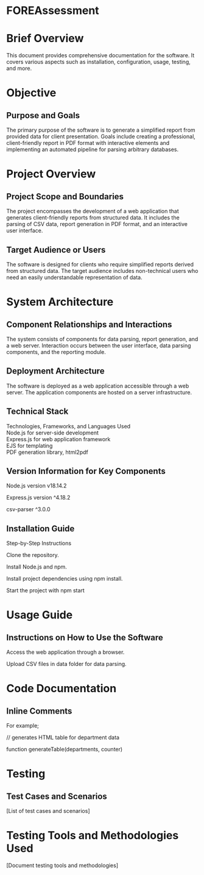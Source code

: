 # FOREAssessment

# Brief Overview

This document provides comprehensive documentation for the software. It covers various aspects such as installation, configuration, usage, testing, and more.

# Objective

## Purpose and Goals

The primary purpose of the software is to generate a simplified report from provided data for client presentation. Goals include creating a professional, client-friendly report in PDF format with interactive elements and implementing an automated pipeline for parsing arbitrary databases.

# Project Overview

## Project Scope and Boundaries

The project encompasses the development of a web application that generates client-friendly reports from structured data. It includes the parsing of CSV data, report generation in PDF format, and an interactive user interface.

## Target Audience or Users

The software is designed for clients who require simplified reports derived from structured data. The target audience includes non-technical users who need an easily understandable representation of data.

# System Architecture

## Component Relationships and Interactions

The system consists of components for data parsing, report generation, and a web server. Interaction occurs between the user interface, data parsing components, and the reporting module.

## Deployment Architecture

The software is deployed as a web application accessible through a web server. The application components are hosted on a server infrastructure.

## Technical Stack

Technologies, Frameworks, and Languages Used <br>
Node.js for server-side development <br>
Express.js for web application framework <br>
EJS for templating <br>
PDF generation library, html2pdf <br>

## Version Information for Key Components

Node.js version v18.14.2

Express.js version ^4.18.2

csv-parser ^3.0.0

## Installation Guide

Step-by-Step Instructions

Clone the repository.

Install Node.js and npm.

Install project dependencies using npm install.

Start the project with npm start

# Usage Guide

## Instructions on How to Use the Software

Access the web application through a browser.

Upload CSV files in data folder for data parsing.

# Code Documentation

## Inline Comments

For example;

// generates HTML table for department data

function generateTable(departments, counter)

# Testing

## Test Cases and Scenarios

[List of test cases and scenarios]

# Testing Tools and Methodologies Used

[Document testing tools and methodologies]
